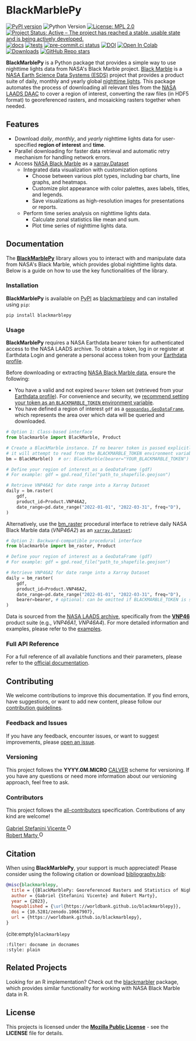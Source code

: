 # BlackMarblePy

[![PyPI version](https://badge.fury.io/py/blackmarblepy.svg)](https://badge.fury.io/py/blackmarblepy)
![Python Version](https://img.shields.io/pypi/pyversions/blackmarblepy)
[![License: MPL 2.0](https://img.shields.io/badge/License-MPL_2.0-brightgreen.svg)](https://opensource.org/licenses/MPL-2.0)
[![Project Status: Active – The project has reached a stable, usable state and is being actively developed.](https://www.repostatus.org/badges/latest/active.svg)](https://www.repostatus.org/#active)
[![docs](https://github.com/worldbank/blackmarblepy/actions/workflows/gh-pages.yml/badge.svg)](https://github.com/worldbank/blackmarblepy/actions/workflows/gh-pages.yml)
[![tests](https://github.com/worldbank/blackmarblepy/actions/workflows/tests.yml/badge.svg)](https://github.com/worldbank/blackmarblepy/actions/workflows/tests.yml)
[![pre-commit.ci status](https://results.pre-commit.ci/badge/github/worldbank/blackmarblepy/main.svg)](https://results.pre-commit.ci/latest/github/worldbank/blackmarblepy/main)
[![DOI](https://zenodo.org/badge/DOI/10.5281/zenodo.10667907.svg)](https://zenodo.org/doi/10.5281/zenodo.10667907)
[![Open In Colab](https://colab.research.google.com/assets/colab-badge.svg)](https://colab.research.google.com/github/worldbank/blackmarblepy/blob/main/notebooks/blackmarblepy.ipynb)
[![Downloads](https://static.pepy.tech/badge/blackmarblepy)](https://pepy.tech/project/blackmarblepy)
[![GitHub Repo stars](https://img.shields.io/github/stars/worldbank/blackmarblepy)](https://github.com/worldbank/blackmarblepy)

**BlackMarblePy** is a Python package that provides a simple way to use nighttime lights data from NASA's Black Marble project. [Black Marble](https://blackmarble.gsfc.nasa.gov) is a [NASA Earth Science Data Systems (ESDS)](https://www.earthdata.nasa.gov) project that provides a product suite of daily, monthly and yearly global [nighttime lights](https://www.earthdata.nasa.gov/learn/backgrounders/nighttime-lights). This package automates the process of downloading all relevant tiles from the [NASA LAADS DAAC](https://www.earthdata.nasa.gov/eosdis/daacs/laads) to cover a region of interest, converting the raw files (in HDF5 format) to georeferenced rasters, and mosaicking rasters together when needed.

## Features

- Download *daily*, *monthly*, and *yearly* nighttime lights data for user-specified **region of interest** and **time**.
- Parallel downloading for faster data retrieval and automatic retry mechanism for handling network errors.
- Access [NASA Black Marble](https://blackmarble.gsfc.nasa.gov) as a [xarray.Dataset](https://docs.xarray.dev/en/stable/generated/xarray.Dataset.html)
  - Integrated data visualization with customization options
    - Choose between various plot types, including bar charts, line graphs, and heatmaps.
    - Customize plot appearance with color palettes, axes labels, titles, and legends.
    - Save visualizations as high-resolution images for presentations or reports.
  - Perform time series analysis on nighttime lights data.
    - Calculate zonal statistics like mean and sum.
    - Plot time series of nighttime lights data.

## Documentation

The [**BlackMarblePy**](https://pypi.org/project/blackmarblepy) library allows you to interact with and manipulate data from NASA's Black Marble, which provides global nighttime lights data. Below is a guide on how to use the key functionalities of the library.

### Installation

**BlackMarblePy** is available on [PyPI](https://pypi.org) as [blackmarblepy](https://pypi.org/project/blackmarblepy) and can installed using `pip`:

```shell
pip install blackmarblepy
```

### Usage

**BlackMarblePy** requires a NASA Earthdata bearer token for authenticated access to the NASA LAADS archive. To obtain a token, log in or register at Earthdata Login and generate a personal access token from your [Earthdata profile](https://urs.earthdata.nasa.gov/profile).

Before downloading or extracting [NASA Black Marble data](https://blackmarble.gsfc.nasa.gov), ensure the following:

- You have a valid and not expired `bearer` token set (retrieved from your [Earthdata profile](https://urs.earthdata.nasa.gov/profile)). For convenience and security, we [recommend setting your token as an `BLACKMARBLE_TOKEN` environment variable](https://duckduckgo.com/?q=how+to+set+environment+variable+linux+or+mac+or+windows).
- You have defined a region of interest `gdf` as a [`geopandas.GeoDataFrame`](https://geopandas.org/en/stable/docs/reference/api/geopandas.GeoDataFrame.html), which represents the area over which data will be queried and downloaded.

```python
# Option 1: Class-based interface
from blackmarble import BlackMarble, Product

# Create a BlackMarble instance. If no bearer token is passed explicitly,
# it will attempt to read from the BLACKMARBLE_TOKEN environment variable.
bm = BlackMarble()  # or: BlackMarble(bearer="YOUR_BLACKMARBLE_TOKEN")

# Define your region of interest as a GeoDataFrame (gdf)
# For example: gdf = gpd.read_file("path_to_shapefile.geojson")

# Retrieve VNP46A2 for date range into a Xarray Dataset
daily = bm.raster(
    gdf,
    product_id=Product.VNP46A2,
    date_range=pd.date_range("2022-01-01", "2022-03-31", freq="D"),
)
```

Alternatively, use the [bm_raster](https://worldbank.github.io/blackmarblepy/api/blackmarble.html#blackmarble.raster.bm_raster) procedural interface to retrieve daily NASA Black Marble data (*VNP46A2*) as an [`xarray.Dataset`](https://docs.xarray.dev/en/stable/generated/xarray.Dataset.html):

```python
# Option 2: Backward-compatible procedural interface
from blackmarble import bm_raster, Product

# Define your region of interest as a GeoDataFrame (gdf)
# For example: gdf = gpd.read_file("path_to_shapefile.geojson")

# Retrieve VNP46A2 for date range into a Xarray Dataset
daily = bm_raster(
    gdf,
    product_id=Product.VNP46A2,
    date_range=pd.date_range("2022-01-01", "2022-03-31", freq="D"),
    bearer=bearer, # optional: can be omitted if BLACKMARBLE_TOKEN is set in the environment
)
```

Data is sourced from the [NASA LAADS archive](https://ladsweb.modaps.eosdis.nasa.gov/archive/allData/5000/VNP46A3/), specifically from the [**VNP46**](https://blackmarble.gsfc.nasa.gov/#product) product suite (e.g., *VNP46A1*, *VNP46A4*). For more detailed information and examples, please refer to the [examples](https://worldbank.github.io/blackmarblepy/notebooks/blackmarblepy.html).

### Full API Reference

For a full reference of all available functions and their parameters, please refer to the [official documentation](api/blackmarble.rst).

## Contributing

We welcome contributions to improve this documentation. If you find errors, have suggestions, or want to add new content, please follow our [contribution guidelines](CONTRIBUTING.md).

### Feedback and Issues

If you have any feedback, encounter issues, or want to suggest improvements, please [open an issue](https://github.com/worldbank/blackmarblepy/issues).

### Versioning

This project follows the **YYYY.0M.MICRO** [CALVER](https://calver.org) scheme for versioning. If you have any questions or need more information about our versioning approach, feel free to ask.

### Contributors

This project follows the [all-contributors](https://allcontributors.org) specification.
Contributions of any kind are welcome!

<a href="https://orcid.org/0000-0001-6530-3780">
Gabriel Stefanini Vicente
<img alt="ORCID logo" src="https://info.orcid.org/wp-content/uploads/2019/11/orcid_16x16.png" width="16" height="16" />
</a>
<br>
<a href="https://orcid.org/0000-0002-3164-3813">
Robert Marty
<img alt="ORCID logo" src="https://info.orcid.org/wp-content/uploads/2019/11/orcid_16x16.png" width="16" height="16" />
</a>

<!-- ALL-CONTRIBUTORS-LIST:START - Do not remove or modify this section -->
<!-- prettier-ignore-start -->
<!-- markdownlint-disable -->

<!-- markdownlint-restore -->
<!-- prettier-ignore-end -->

<!-- ALL-CONTRIBUTORS-LIST:END -->

## Citation

When using **BlackMarblePy**, your support is much appreciated! Please consider using the following citation or download [bibliography.bib](https://raw.githubusercontent.com/worldbank/blackmarblepy/main/docs/bibliography.bib):

```bibtex
@misc{blackmarblepy,
  title = {{BlackMarblePy: Georeferenced Rasters and Statistics of Nighttime Lights from NASA Black Marble}},
  author = {Gabriel {Stefanini Vicente} and Robert Marty},
  year = {2023},
  howpublished = {\url{https://worldbank.github.io/blackmarblepy}},
  doi = {10.5281/zenodo.10667907},
  url = {https://worldbank.github.io/blackmarblepy},
}
```

{cite:empty}`blackmarblepy`

```{bibliography}
:filter: docname in docnames
:style: plain
```

## Related Projects

Looking for an R implementation? Check out the [blackmarbler](https://github.com/worldbank/blackmarbler) package, which provides similar functionality for working with NASA Black Marble data in R.

## License

This projects is licensed under the [**Mozilla Public License**](https://opensource.org/license/mpl-2-0/) - see the **LICENSE** file for details.
